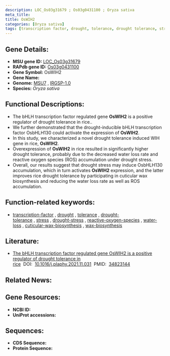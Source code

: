```yaml
---
description: LOC_Os03g31679 ; Os03g0431100 ; Oryza sativa
meta_title:
title: OsWIH2
categories: [Oryza sativa]
tags: [transcription factor, drought, tolerance, drought tolerance, stress, drought stress, reactive oxygen species, water loss, cuticular wax biosynthesis, wax biosynthesis]
---
```


## Gene Details:
- **MSU gene ID:** [LOC_Os03g31679](http://rice.uga.edu/cgi-bin/ORF_infopage.cgi?orf=LOC_Os03g31679)  
- **RAPdb gene ID:** [Os03g0431100](https://rapdb.dna.affrc.go.jp/locus/?name=Os03g0431100)  
- **Gene Symbol:** OsWIH2
- **Gene Name:**
- **Genome:**  [MSU7](http://rice.uga.edu/)&nbsp;,&nbsp;[IRGSP-1.0](https://rapdb.dna.affrc.go.jp/download/irgsp1.html)
- **Species:** *Oryza sativa*

## Functional Descriptions:
   - The bHLH transcription factor regulated gene **OsWIH2** is a positive regulator of drought tolerance in rice..
   - We further demonstrated that the drought-inducible bHLH transcription factor OsbHLH130 could activate the expression of **OsWIH2**.
   - In this study, we characterized a novel drought tolerance induced WIH gene in rice, **OsWIH2**.
   - Overexpression of **OsWIH2** in rice resulted in significantly higher drought tolerance, probably due to the decreased water loss rate and reactive oxygen species (ROS) accumulation under drought stress.
   - Overall, our results suggest that drought stress may induce OsbHLH130 accumulation, which in turn activates **OsWIH2** expression, and the latter improves rice drought tolerance by participating in cuticular wax biosynthesis and reducing the water loss rate as well as ROS accumulation.

## Function-related keywords:
   - [transcription-factor](/tags/transcription-factor/)&nbsp;,&nbsp;[drought](/tags/drought/)&nbsp;,&nbsp;[tolerance](/tags/tolerance/)&nbsp;,&nbsp;[drought-tolerance](/tags/drought-tolerance/)&nbsp;,&nbsp;[stress](/tags/stress/)&nbsp;,&nbsp;[drought-stress](/tags/drought-stress/)&nbsp;,&nbsp;[reactive-oxygen-species](/tags/reactive-oxygen-species/)&nbsp;,&nbsp;[water-loss](/tags/water-loss/)&nbsp;,&nbsp;[cuticular-wax-biosynthesis](/tags/cuticular-wax-biosynthesis/)&nbsp;,&nbsp;[wax-biosynthesis](/tags/wax-biosynthesis/)

## Literature:
   - [The bHLH transcription factor regulated gene OsWIH2 is a positive regulator of drought tolerance in rice](https://www.doi.org/10.1016/j.plaphy.2021.11.031)&nbsp;&nbsp;DOI:&nbsp;&nbsp;[10.1016/j.plaphy.2021.11.031](https://www.doi.org/10.1016/j.plaphy.2021.11.031)&nbsp;&nbsp;PMID:&nbsp;&nbsp;[34823144](https://pubmed.ncbi.nlm.nih.gov/34823144/)

## Related News:

## Gene Resources:
- **NCBI ID:**  []()
- **UniProt accessions:** [](https://www.uniprot.org/uniprotkb//entry)

## Sequences:
- **CDS Sequence:**
- **Protein Sequence:**
